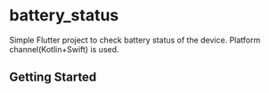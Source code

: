 # battery_status

Simple Flutter project to check battery status of the device. Platform channel(Kotlin+Swift) is used.

## Getting Started

